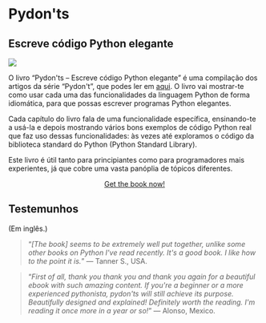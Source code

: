# Pydon'ts

## Escreve código Python elegante

![](pydonts_cover.svg?classes=float-right)

O livro “Pydon'ts – Escreve código Python elegante” é uma compilação dos artigos da série “Pydon't”, que podes ler em [aqui](/blog/pydonts).
O livro vai mostrar-te como usar cada uma das funcionalidades da linguagem Python de forma idiomática, para que possas escrever programas Python elegantes.

Cada capítulo do livro fala de uma funcionalidade específica, ensinando-te a usá-la e depois mostrando vários bons exemplos de código Python real que faz
uso dessas funcionalidades: às vezes até exploramos o código da biblioteca standard do Python (Python Standard Library).

Este livro é útil tanto para principiantes como para programadores mais experientes, já que cobre uma vasta panóplia de tópicos diferentes.

<p style="clear:both"></p>

<div style="display:flex; justify-content:center">
<a class="gumroad-button" href="https://gumroad.com/l/gfKOV" target="_blank">Get the book now!</a>
</div>

## Testemunhos

(Em inglês.)

 > “*[The book] seems to be extremely well put together, unlike some other books on Python I've read recently. It's a good book. I like how to the point it is.*” ― Tanner S., USA.

<!---->

 > “*First of all, thank you thank you and thank you again for a beautiful ebook with such amazing content. If you're a beginner or a more experienced pythonista, pydon'ts will still achieve its purpose. Beautifully designed and explained! Definitely worth the reading. I'm reading it once more in a year or so!*” ― Alonso, Mexico.
